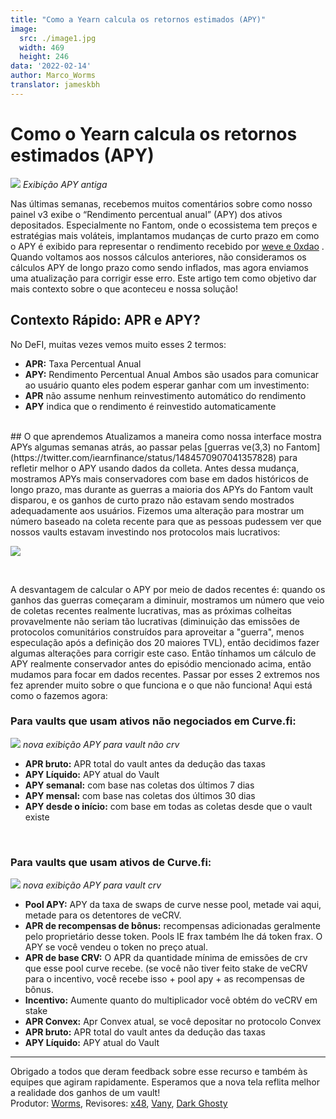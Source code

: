 ```yaml
---
title: "Como a Yearn calcula os retornos estimados (APY)"
image:
  src: ./image1.jpg
  width: 469
  height: 246
data: '2022-02-14'
author: Marco_Worms
translator: jameskbh 
---
```


# Como o Yearn calcula os retornos estimados (APY)

![](./image1.jpg?w=469&h=246)
*Exibição APY antiga*
</br>


Nas últimas semanas, recebemos muitos comentários sobre como nosso painel v3 exibe o “Rendimento percentual anual” (APY) dos ativos depositados. Especialmente no Fantom, onde o ecossistema tem preços e estratégias mais voláteis, implantamos mudanças de curto prazo em como o APY é exibido para representar o rendimento recebido por [weve e 0xdao](https://twitter.com/iearnfinance/status/1484570907041357828) . Quando voltamos aos nossos cálculos anteriores, não consideramos os cálculos APY de longo prazo como sendo inflados, mas agora enviamos uma atualização para corrigir esse erro. Este artigo tem como objetivo dar mais contexto sobre o que aconteceu e nossa solução!
</br>

## Contexto Rápido: APR e APY?
No DeFI, muitas vezes vemos muito esses 2 termos:
* **APR:** Taxa Percentual Anual
* **APY:** Rendimento Percentual Anual
Ambos são usados para comunicar ao usuário quanto eles podem esperar ganhar com um investimento:
* **APR** não assume nenhum reinvestimento automático do rendimento
* **APY** indica que o rendimento é reinvestido automaticamente
</br>
## O que aprendemos
Atualizamos a maneira como nossa interface mostra APYs algumas semanas atrás, ao passar pelas [guerras ve(3,3) no Fantom](https://twitter.com/iearnfinance/status/1484570907041357828) para refletir melhor o APY usando dados da colleta. Antes dessa mudança, mostramos APYs mais conservadores com base em dados históricos de longo prazo, mas durante as guerras a maioria dos APYs do Fantom vault disparou, e os ganhos de curto prazo não estavam sendo mostrados adequadamente aos usuários. Fizemos uma alteração para mostrar um número baseado na coleta recente para que as pessoas pudessem ver que nossos vaults estavam investindo nos protocolos mais lucrativos:

![](./image2.jpg?w=591&h=397)

</br>


A desvantagem de calcular o APY por meio de dados recentes é: quando os ganhos das guerras começaram a diminuir, mostramos um número que veio de coletas recentes realmente lucrativas, mas as próximas colheitas provavelmente não seriam tão lucrativas (diminuição das emissões de protocolos comunitários construídos para aproveitar a "guerra", menos especulação após a definição dos 20 maiores TVL), então decidimos fazer algumas alterações para corrigir este caso.
Então tínhamos um cálculo de APY realmente conservador antes do episódio mencionado acima, então mudamos para focar em dados recentes. Passar por esses 2 extremos nos fez aprender muito sobre o que funciona e o que não funciona! Aqui está como o fazemos agora:
</br>
### Para vaults que usam ativos não negociados em Curve.fi:

![](./image3.jpg?w=150&h=190)
*nova exibição APY para vault não crv*
</br>


* **APR bruto:** APR total do vault antes da dedução das taxas
* **APY Líquido:** APY atual do Vault
* **APY semanal:** com base nas coletas dos últimos 7 dias
* **APY mensal:** com base nas coletas dos últimos 30 dias
* **APY desde o início:** com base em todas as coletas desde que o vault existe

</br>

### Para vaults que usam ativos de Curve.fi:


![](./image4.jpg?w=182&h=196)
*nova exibição APY para vault crv*
</br>

* **Pool APY:** APY da taxa de swaps de curve nesse pool, metade vai aqui, metade para os detentores de veCRV.
* **APR de recompensas de bônus:** recompensas adicionadas geralmente pelo proprietário desse token. Pools IE frax também lhe dá token frax. O APY se você vendeu o token no preço atual.
* **APR de base CRV:** O APR da quantidade mínima de emissões de crv que esse pool curve recebe. (se você não tiver feito stake de veCRV para o incentivo, você recebe isso + pool apy + as recompensas de bônus.
* **Incentivo:** Aumente quanto do multiplicador você obtém do veCRV em stake
* **APR Convex:** Apr Convex atual, se você depositar no protocolo Convex
* **APR bruto:** APR total do vault antes da dedução das taxas
* **APY Líquido:** APY atual do Vault



---


Obrigado a todos que deram feedback sobre esse recurso e também às equipes que agiram rapidamente. Esperamos que a nova tela reflita melhor a realidade dos ganhos de um vault!
</br>
Produtor: [Worms](https://twitter.com/MarcoWorms), Revisores: [x48](https://twitter.com/x48_crypto), [Vany](https://twitter.com/vannny365), [ Dark Ghosty](https://github.com/DarkGhost7)

